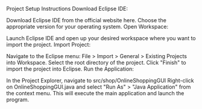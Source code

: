 Project Setup Instructions
Download Eclipse IDE:

Download Eclipse IDE from the official website here.
Choose the appropriate version for your operating system.
Open Workspace:

Launch Eclipse IDE and open up your desired workspace where you want to import the project.
Import Project:

Navigate to the Eclipse menu: File > Import > General > Existing Projects into Workspace.
Select the root directory of the project.
Click "Finish" to import the project into Eclipse.
Run the Application:

In the Project Explorer, navigate to src/shop/OnlineShoppingGUI
Right-click on OnlineShoppingGUI.java and select "Run As" > "Java Application" from the context menu.
This will execute the main application and launch the program.
